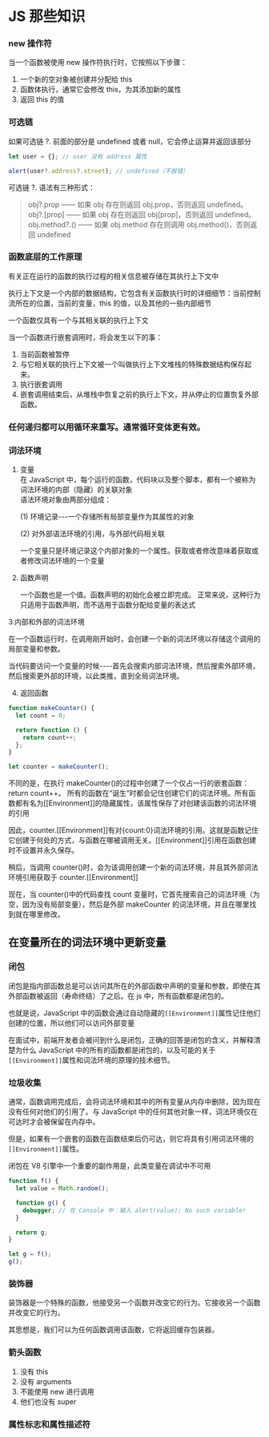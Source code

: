 # JS 那些知识

### new 操作符

当一个函数被使用 new 操作符执行时，它按照以下步骤：

1. 一个新的空对象被创建并分配给 this
2. 函数体执行，通常它会修改 this，为其添加新的属性
3. 返回 this 的值

### 可选链

如果可选链 ?. 前面的部分是 undefined 或者 null，它会停止运算并返回该部分

```javascript
let user = {}; // user 没有 address 属性

alert(user?.address?.street); // undefined（不报错）
```

可选链 ?. 语法有三种形式：

> obj?.prop —— 如果 obj 存在则返回 obj.prop，否则返回 undefined。
> obj?.[prop] —— 如果 obj 存在则返回 obj[prop]，否则返回 undefined。
> obj.method?.() —— 如果 obj.method 存在则调用 obj.method()，否则返回 undefined

### 函数底层的工作原理

有关正在运行的函数的执行过程的相关信息被存储在其执行上下文中

执行上下文是一个内部的数据结构，它包含有关函数执行时的详细细节：当前控制流所在的位置，当前的变量，this 的值，以及其他的一些内部细节

一个函数仅具有一个与其相关联的执行上下文

当一个函数进行嵌套调用时，将会发生以下的事：

1. 当前函数被暂停
2. 与它相关联的执行上下文被一个叫做执行上下文堆栈的特殊数据结构保存起来。
3. 执行嵌套调用
4. 嵌套调用结束后，从堆栈中恢复之前的执行上下文，并从停止的位置恢复外部函数。

<h3><b>任何递归都可以用循环来重写。通常循环变体更有效。</b></h3>

### 词法环境

1. 变量<br />
   在 JavaScript 中，每个运行的函数，代码块以及整个脚本，都有一个被称为词法环境的内部（隐藏）的关联对象 <br />
   语法环境对象由两部分组成：

   (1) 环境记录---一个存储所有局部变量作为其属性的对象

   (2) 对外部语法环境的引用，与外部代码相关联

   一个变量只是环境记录这个内部对象的一个属性。获取或者修改意味着获取或者修改词法环境的一个变量

2. 函数声明

   一个函数也是一个值。函数声明的初始化会被立即完成。
   正常来说，这种行为只适用于函数声明，而不适用于函数分配给变量的表达式

3.内部和外部的词法环境

在一个函数运行时，在调用刚开始时，会创建一个新的词法环境以存储这个调用的局部变量和参数。

当代码要访问一个变量的时候----首先会搜索内部词法环境，然后搜索外部环境，然后搜索更外部的环境，以此类推，直到全局词法环境。

4. 返回函数

```js
function makeCounter() {
  let count = 0;

  return function () {
    return count++;
  };
}

let counter = makeCounter();
```

不同的是，在执行 makeCounter()的过程中创建了一个仅占一行的嵌套函数：return count++。
所有的函数在“诞生”时都会记住创建它们的词法环境。所有函数都有名为[[Environment]]的隐藏属性，该属性保存了对创建该函数的词法环境的引用

因此，counter.[[Environment]]有对{count:0}词法环境的引用。这就是函数记住它创建于何处的方式，与函数在哪被调用无关。[[Environment]]引用在函数创建时不设置并永久保存。

稍后，当调用 counter()时，会为该调用创建一个新的词法环境，并且其外部词法环境引用获取于 counter.[[Environment]]

现在，当 counter()中的代码查找 count 变量时，它首先搜索自己的词法环境（为空，因为没有局部变量），然后是外部 makeCounter 的词法环境，并且在哪里找到就在哪里修改。

<h2>在变量所在的词法环境中更新变量</h2>

### 闭包

闭包是指内部函数总是可以访问其所在的外部函数中声明的变量和参数，即使在其外部函数被返回（寿命终结）了之后。在 js 中，所有函数都是闭包的。

也就是说，JavaScript 中的函数会通过自动隐藏的<code>[[Environment]]</code>属性记住他们创建的位置，所以他们可以访问外部变量

在面试中，前端开发者会被问到什么是闭包，正确的回答是闭包的含义，并解释清楚为什么 JavaScript 中的所有的函数都是闭包的，以及可能的关于<code>[[Environment]]</code>属性和词法环境的原理的技术细节。

### 垃圾收集

通常，函数调用完成后，会将词法环境和其中的所有变量从内存中删除，因为现在没有任何对他们的引用了。与 JavaScript 中的任何其他对象一样，词法环境仅在可达时才会被保留在内存中。

但是，如果有一个嵌套的函数在函数结束后仍可达，则它将具有引用词法环境的<code>[[Environment]]</code>属性。

闭包在 V8 引擎中一个重要的副作用是，此类变量在调试中不可用

```javascript
function f() {
  let value = Math.random();

  function g() {
    debugger; // 在 Console 中：输入 alert(value); No such variable!
  }

  return g;
}

let g = f();
g();
```

### 装饰器

装饰器是一个特殊的函数，他接受另一个函数并改变它的行为。它接收另一个函数并改变它的行为。

其思想是，我们可以为任何函数调用该函数，它将返回缓存包装器。

### 箭头函数

1. 没有 this
2. 没有 arguments
3. 不能使用 new 进行调用
4. 他们也没有 super

### 属性标志和属性描述符

